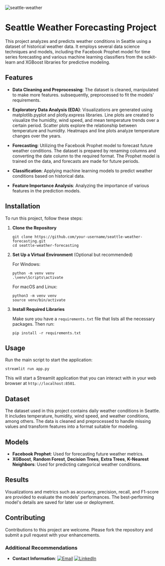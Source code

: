 ![seattle-weather]()

# Seattle Weather Forecasting Project

This project analyzes and predicts weather conditions in Seattle using a dataset of historical weather data. It employs several data science techniques and models, including the Facebook Prophet model for time series forecasting and various machine learning classifiers from the scikit-learn and XGBoost libraries for predictive modeling.

## Features

- **Data Cleaning and Preprocessing**: The dataset is cleaned, manipulated to make more features. subsequently, preprocessed to fit the models' requirements.
  
- **Exploratory Data Analysis (EDA)**: Visualizations are generated using matplotlib.pyplot and plotly.express libraries. Line plots are created to visualize the humidity, wind speed, and mean temperature trends over a certain period. Scatter plots explore the relationship between temperature and humidity. Heatmaps and line plots analyze temperature changes over the years.
  
- **Forecasting**: Utilizing the Facebook Prophet model to forecast future weather conditions. The dataset is prepared by renaming columns and converting the date column to the required format. The Prophet model is trained on the data, and forecasts are made for future periods.
  
- **Classification**: Applying machine learning models to predict weather conditions based on historical data.
- **Feature Importance Analysis**: Analyzing the importance of various features in the prediction models.

## Installation

To run this project, follow these steps:

1. **Clone the Repository**

   ```
   git clone https://github.com/your-username/seattle-weather-forecasting.git
   cd seattle-weather-forecasting
   ```

2. **Set Up a Virtual Environment** (Optional but recommended)

   For Windows:
   ```
   python -m venv venv
   .\venv\Scripts\activate
   ```

   For macOS and Linux:
   ```
   python3 -m venv venv
   source venv/bin/activate
   ```

3. **Install Required Libraries**

   Make sure you have a `requirements.txt` file that lists all the necessary packages. Then run:
   ```
   pip install -r requirements.txt
   ```

## Usage

Run the main script to start the application:

```
streamlit run app.py
```

This will start a Streamlit application that you can interact with in your web browser at `http://localhost:8501`.

## Dataset

The dataset used in this project contains daily weather conditions in Seattle. It includes temperature, humidity, wind speed, and weather conditions, among others. The data is cleaned and preprocessed to handle missing values and transform features into a format suitable for modeling.

## Models

- **Facebook Prophet**: Used for forecasting future weather metrics.
- **XGBoost**, **Random Forest**, **Decision Trees**, **Extra Trees**, **K-Nearest Neighbors**: Used for predicting categorical weather conditions.

## Results

Visualizations and metrics such as accuracy, precision, recall, and F1-score are provided to evaluate the models' performances. The best-performing model's details are saved for later use or deployment.

## Contributing

Contributions to this project are welcome. Please fork the repository and submit a pull request with your enhancements.

### Additional Recommendations

- **Contact Information**: [![Email](https://img.shields.io/badge/Gmail-D14836?style=for-the-badge&logo=gmail&logoColor=white)](mailto:ikennaanyawuike@gmail.com) [![LinkedIn](https://img.shields.io/badge/LinkedIn-0077B5?style=for-the-badge&logo=linkedin&logoColor=white)](https://www.linkedin.com/in/anyawuike-ikenna)

